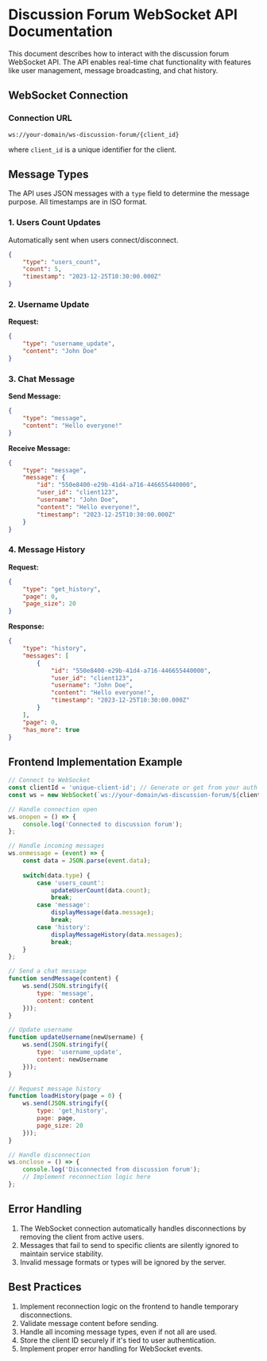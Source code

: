 # Discussion Forum WebSocket API Documentation

This document describes how to interact with the discussion forum WebSocket API. The API enables real-time chat functionality with features like user management, message broadcasting, and chat history.

## WebSocket Connection

### Connection URL
```
ws://your-domain/ws-discussion-forum/{client_id}
```
where `client_id` is a unique identifier for the client.

## Message Types

The API uses JSON messages with a `type` field to determine the message purpose. All timestamps are in ISO format.

### 1. Users Count Updates

Automatically sent when users connect/disconnect.

```json
{
    "type": "users_count",
    "count": 5,
    "timestamp": "2023-12-25T10:30:00.000Z"
}
```

### 2. Username Update

**Request:**
```json
{
    "type": "username_update",
    "content": "John Doe"
}
```

### 3. Chat Message

**Send Message:**
```json
{
    "type": "message",
    "content": "Hello everyone!"
}
```

**Receive Message:**
```json
{
    "type": "message",
    "message": {
        "id": "550e8400-e29b-41d4-a716-446655440000",
        "user_id": "client123",
        "username": "John Doe",
        "content": "Hello everyone!",
        "timestamp": "2023-12-25T10:30:00.000Z"
    }
}
```

### 4. Message History

**Request:**
```json
{
    "type": "get_history",
    "page": 0,
    "page_size": 20
}
```

**Response:**
```json
{
    "type": "history",
    "messages": [
        {
            "id": "550e8400-e29b-41d4-a716-446655440000",
            "user_id": "client123",
            "username": "John Doe",
            "content": "Hello everyone!",
            "timestamp": "2023-12-25T10:30:00.000Z"
        }
    ],
    "page": 0,
    "has_more": true
}
```

## Frontend Implementation Example

```javascript
// Connect to WebSocket
const clientId = 'unique-client-id'; // Generate or get from your auth system
const ws = new WebSocket(`ws://your-domain/ws-discussion-forum/${clientId}`);

// Handle connection open
ws.onopen = () => {
    console.log('Connected to discussion forum');
};

// Handle incoming messages
ws.onmessage = (event) => {
    const data = JSON.parse(event.data);
    
    switch(data.type) {
        case 'users_count':
            updateUserCount(data.count);
            break;
        case 'message':
            displayMessage(data.message);
            break;
        case 'history':
            displayMessageHistory(data.messages);
            break;
    }
};

// Send a chat message
function sendMessage(content) {
    ws.send(JSON.stringify({
        type: 'message',
        content: content
    }));
}

// Update username
function updateUsername(newUsername) {
    ws.send(JSON.stringify({
        type: 'username_update',
        content: newUsername
    }));
}

// Request message history
function loadHistory(page = 0) {
    ws.send(JSON.stringify({
        type: 'get_history',
        page: page,
        page_size: 20
    }));
}

// Handle disconnection
ws.onclose = () => {
    console.log('Disconnected from discussion forum');
    // Implement reconnection logic here
};
```

## Error Handling

1. The WebSocket connection automatically handles disconnections by removing the client from active users.
2. Messages that fail to send to specific clients are silently ignored to maintain service stability.
3. Invalid message formats or types will be ignored by the server.

## Best Practices

1. Implement reconnection logic on the frontend to handle temporary disconnections.
2. Validate message content before sending.
3. Handle all incoming message types, even if not all are used.
4. Store the client ID securely if it's tied to user authentication.
5. Implement proper error handling for WebSocket events.